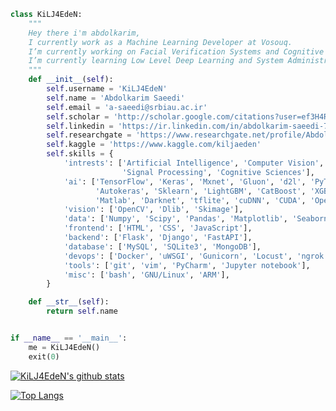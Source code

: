 <!-- https://komarev.com/ghpvc/?username=KiLJ4EdeN&color=blue -->
```python
class KiLJ4EdeN:
    """
    Hey there i'm abdolkarim,
    I currently work as a Machine Learning Developer at Vosouq.
    I’m currently working on Facial Verification Systems and Cognitive Sciences.
    I’m currently learning Low Level Deep Learning and System Administration.
    """
    def __init__(self):
        self.username = 'KiLJ4EdeN'
        self.name = 'Abdolkarim Saeedi'
        self.email = 'a-saeedi@srbiau.ac.ir'
        self.scholar = 'http://scholar.google.com/citations?user=ef3H4RAAAAAJ&hl=en'
        self.linkedin = 'https://ir.linkedin.com/in/abdolkarim-saeedi-7b0699194'
        self.researchgate = 'https://www.researchgate.net/profile/Abdolkarim_Saeedi'
        self.kaggle = 'https://www.kaggle.com/kiljaeden'
        self.skills = {
            'intrests': ['Artificial Intelligence', 'Computer Vision',
                         'Signal Processing', 'Cognitive Sciences'],
            'ai': ['TensorFlow', 'Keras', 'Mxnet', 'Gluon', 'd2l', 'PyTorch',
                   'Autokeras', 'Sklearn', 'LightGBM', 'CatBoost', 'XGBoost',
                   'Matlab', 'Darknet', 'tflite', 'cuDNN', 'CUDA', 'OpenVINO'],
            'vision': ['OpenCV', 'Dlib', 'Skimage'],
            'data': ['Numpy', 'Scipy', 'Pandas', 'Matplotlib', 'Seaborn'],
            'frontend': ['HTML', 'CSS', 'JavaScript'],
            'backend': ['Flask', 'Django', 'FastAPI'],
            'database': ['MySQL', 'SQLite3', 'MongoDB'],
            'devops': ['Docker', 'uWSGI', 'Gunicorn', 'Locust', 'ngrok'],
            'tools': ['git', 'vim', 'PyCharm', 'Jupyter notebook'],
            'misc': ['bash', 'GNU/Linux', 'ARM'],
        }

    def __str__(self):
        return self.name


if __name__ == '__main__':
    me = KiLJ4EdeN()
    exit(0)

```


[![KiLJ4EdeN's github stats](https://github-readme-stats.vercel.app/api?username=KiLJ4EdeN&theme=dark)](https://github.com/KiLJ4EdeN/github-readme-stats)


[![Top Langs](https://github-readme-stats.vercel.app/api/top-langs/?username=KiLJ4EdeN&hide=jupyter%20notebook&layout=compact&theme=dark)](https://github.com/KiLJ4EdeN/github-readme-stats)
